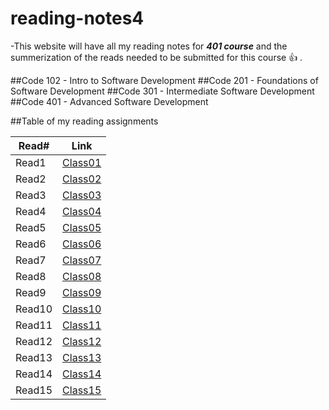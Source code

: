# reading-notes4

-This website will have all my reading notes for ***401 course*** and the summerization of the reads needed to be submitted for this course 👍 .

##Code 102 - Intro to Software Development
##Code 201 - Foundations of Software Development
##Code 301 - Intermediate Software Development
##Code 401 - Advanced Software Development


##Table of my reading assignments

Read#   |  Link
-----------|-----------
Read1      | [Class01](https://aseelsamer.github.io/reading-notes4/readme1)
Read2      | [Class02](https://aseelsamer.github.io/reading-notes4/read02)
Read3      | [Class03](https://aseelsamer.github.io/reading-notes4/read03)
Read4      | [Class04](https://aseelsamer.github.io/reading-notes4/read04)
Read5      | [Class05](https://aseelsamer.github.io/reading-notes4/read05)
Read6      | [Class06]()
Read7      | [Class07](https://aseelsamer.github.io/reading-notes4/read07)
Read8      | [Class08](https://aseelsamer.github.io/reading-notes4/read08)
Read9      | [Class09](https://aseelsamer.github.io/reading-notes4/read09)
Read10     | [Class10](https://aseelsamer.github.io/reading-notes4/read10)
Read11     | [Class11]()
Read12     | [Class12]()
Read13     | [Class13]()
Read14     | [Class14]()
Read15     | [Class15]()
